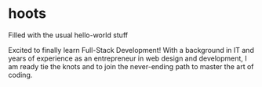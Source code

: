 # hoots
Filled with the usual hello-world stuff

Excited to finally learn Full-Stack Development! With a background in IT and years of experience as an entrepreneur in web design and development, I am ready tie the knots and to join the never-ending path to master the art of coding.
